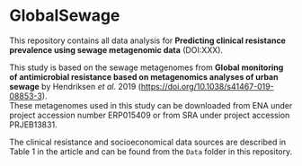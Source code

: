 # GlobalSewage
This repository contains all data analysis for **Predicting clinical resistance prevalence using sewage metagenomic data** (DOI:XXX).

This study is based on the sewage metagenomes from **Global monitoring of antimicrobial resistance based on metagenomics analyses of urban sewage** by Hendriksen _et al_. 2019 (https://doi.org/10.1038/s41467-019-08853-3).  
These metagenomes used in this study can be downloaded from ENA under project accession number ERP015409 or from SRA under project accession PRJEB13831.

The clinical resistance and socioeconomical data sources are described in Table 1 in the article and can be found from the `Data` folder in this repository. 

